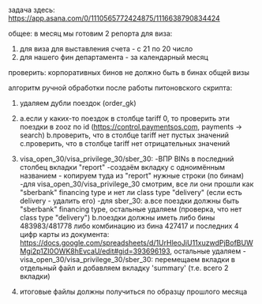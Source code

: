 задача здесь:
https://app.asana.com/0/1110565772424875/1116638790834424

общее:
в месяц мы готовим 2 репорта для виза: 
1) для виза для выставления счета - с 21 по 20 число
2) для нашего фин департамента - за календарный месяц 

проверить:
корпоративных бинов не должно быть в бинах общей визы

алгоритм ручной обработки после работы питоновского скрипта:
1. удаляем дубли поездок (order_gk)
2. a.если у каких-то поездок в столбце tariff 0, то проверить эти поездки в zooz по id (https://control.paymentsos.com, payments -> search) 
b.проверить, что в столбце tariff нет пустых значений
c.проверить, что в столбце tariff нет отрицательных значений

3. visa_open_30/visa_privilege_30/sber_30:
-ВПР BINs в последний столбец вкладки "report"
-создаём вкладку с одноимённым названием - копируем туда из "report" нужные строки (по бинам)
-для visa_open_30/visa_privilege_30 смотрим, все ли они прошли как "sberbank" financing type и нет ли class type "delivery" (если есть delivery - удалить его)
-для sber_30:
a.все поездки должны быть "sberbank" financing type, остальные удаляем (проверка, что нет class type "delivery")
b.поездки должны иметь либо бины 483983/481778 либо комбинацию из бина 427417 и последних 4 цифр карты из документа: https://docs.google.com/spreadsheets/d/1UrHleoJiU11xuzwdPjBofBUWMgi2p1ZI0OWK8hEvcaU/edit#gid=393696193, остальные удаляем
-visa_open_30/visa_privilege_30/sber_30: перемещаем вкладки в отдельный файл и добавляем вкладку 'summary' (т.е. всего 2 вкладки)
4. итоговые файлы должны получиться по образцу прошлого месяца
